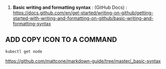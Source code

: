 1. __Basic writing and formatting syntax__ : (GitHub Docs) : https://docs.github.com/en/get-started/writing-on-github/getting-started-with-writing-and-formatting-on-github/basic-writing-and-formatting-syntax




## ADD COPY ICON TO A COMMAND
```
kubectl get node 
```

https://github.com/mattcone/markdown-guide/tree/master/_basic-syntax
